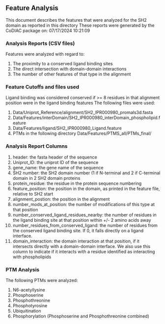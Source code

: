 ## Feature Analysis
This document describes the features that were analyzed for the SH2 domain as reported in this directory
These reports were generated by the CoDIAC package on: 07/17/2024 10:21:09
### Analysis Reports (CSV files)
Features were analyzed with regard to:
1. The proximity to a conserved ligand binding sites
2. The direct intersection with domain-domain interactions
3. The number of other features of that type in the alignment
### Feature Cutoffs and files used
Ligand binding was considered conserved if >= 8 residues in that alignment position were in the ligand binding features
The following files were used:
1. Data/Uniprot_Reference/alignment/SH2_IPR000980_promals3d.fasta
2. Data/Features/interDomain/SH2_IPR000980_interDomain_phospholipid.feature
3. Data/Features/ligand/SH2_IPR000980_Ligand.feature
4. PTMs in the following directory Data/Features/PTMS_all/PTMs_final/
### Analysis Report Columns
1. header: the fasta header of the sequence
2. Uniprot_ID: the uniprot ID of the sequence
3. gene_name: the gene name of the sequence
4. SH2 number: the SH2 domain number (1 if N-terminal and 2 if C-terminal domain in 2 SH2 domain proteins
5. protein_residue: the residue in the protein sequence numbering
6. feature_position: the position in the domain, as printed in the feature file, relative to SH2 start
7. alignment_postion: the position in the alignment
8. number_mods_at_position: the number of modifications of this type at that position
9. number_conserved_ligand_residues_nearby: the number of residues in the ligand binding site at that position within +/- 2 amino acids away
10. number_residues_from_conserved_ligand: the number of residues from the conserved ligand binding site. If 0, it falls directly on a ligand interface.
11. domain_interaction: the domain interaction at that position, if it intersects directly with a domain-domain interface. We also use this column to indicate if it interacts with a residue identified as interacting with phospholipids
### PTM Analysis
The following PTMs were analyzed:
1. N6-acetyllysine
2. Phosphoserine
3. Phosphothreonine
4. Phosphotyrosine
5. Ubiquitination
6. Phosphorylation (Phosphoserine and Phosphothreonine combined)
